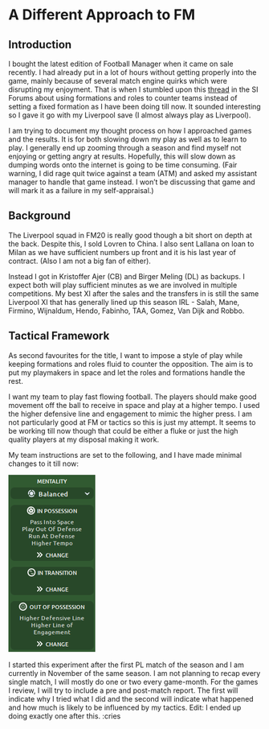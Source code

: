 # A Different Approach to FM

## Introduction

I bought the latest edition of Football Manager when it came on sale recently. I had already put in a lot of hours without getting properly into the game, mainly because of several match engine quirks which were disrupting my enjoyment. That is when I stumbled upon this [thread](https://community.sigames.com/topic/486970-tactics-gymnastics-lyon/) in the SI Forums about using formations and roles to counter teams instead of setting a fixed formation as I have been doing till now. It sounded interesting so I gave it go with my Liverpool save (I almost always play as Liverpool).

I am trying to document my thought process on how I approached games and the results. It is for both slowing down my play as well as to learn to play. I generally end up zooming through a season and find myself not enjoying or getting angry at results. Hopefully, this will slow down as dumping words onto the internet is going to be time consuming. (Fair warning, I did rage quit twice against a team (ATM) and asked my assistant manager to handle that game instead. I won’t be discussing that game and will mark it as a failure in my self-appraisal.)

## Background

The Liverpool squad in FM20 is really good though a bit short on depth at the back. Despite this, I sold Lovren to China. I also sent Lallana on loan to Milan as we have sufficient numbers up front and it is his last year of contract. (Also I am not a big fan of either).

Instead I got in Kristoffer Ajer (CB) and Birger Meling (DL) as backups. I expect both will play sufficient minutes as we are involved in multiple competitions. My best XI after the sales and the transfers in is still the same Liverpool XI that has generally lined up this season IRL - Salah, Mane, Firmino, Wijnaldum, Hendo, Fabinho, TAA, Gomez, Van Dijk and Robbo.

## Tactical Framework
As second favourites for the title, I want to impose a style of play while keeping formations and roles fluid to counter the opposition. The aim is to put my playmakers in space and let the roles and formations handle the rest.

I want my team to play fast flowing football. The players should make good movement off the ball to receive in space and play at a higher tempo. I used the higher defensive line and engagement to mimic the higher press. I am not particularly good at FM or tactics so this is just my attempt. It seems to be working till now though that could be either a fluke or just the high quality players at my disposal making it work.

My team instructions are set to the following, and I have made minimal changes to it till now:

![](/images/fm_intro/image1.png)

I started this experiment after the first PL match of the season and I am currently in November of the same season. I am not planning to recap every single match, I will mostly do one or two every game-month. For the games I review, I will try to include a pre and post-match report. The first will indicate why I tried what I did and the second will indicate what happened and how much is likely to be influenced by my tactics.
Edit: I ended up doing exactly one after this. :cries
